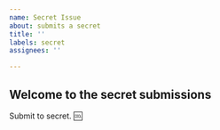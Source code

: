 ```yaml
---
name: Secret Issue
about: submits a secret
title: ''
labels: secret
assignees: ''

---
```


## Welcome to the secret submissions

Submit to secret. :cool:
